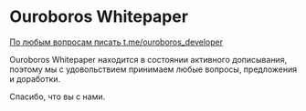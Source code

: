 # Ouroboros Whitepaper

[По любым вопросам писать t.me/ouroboros_developer](http://t.me/ouroboros_developer)

Ouroboros Whitepaper находится в состоянии активного дописывания, поэтому мы с удовольствием принимаем любые вопросы, предложения и доработки.

Спасибо, что вы с нами.